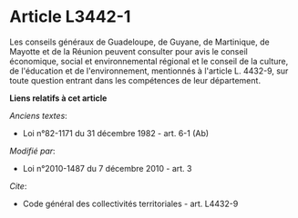 # Article L3442-1

Les conseils généraux de Guadeloupe, de Guyane, de Martinique, de Mayotte et de la Réunion peuvent consulter pour avis le
conseil économique, social et environnemental régional et le conseil de la culture, de l'éducation et de l'environnement,
mentionnés à l'article L. 4432-9, sur toute question entrant dans les compétences de leur département.

**Liens relatifs à cet article**

_Anciens textes_:

  - Loi n°82-1171 du 31 décembre 1982 - art. 6-1 (Ab)

_Modifié par_:

  - Loi n°2010-1487 du 7 décembre 2010 - art. 3

_Cite_:

  - Code général des collectivités territoriales - art. L4432-9
